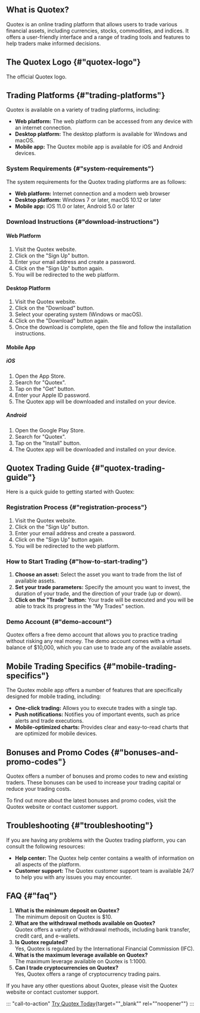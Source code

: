 ## What is Quotex?

Quotex is an online trading platform that allows users to trade various
financial assets, including currencies, stocks, commodities, and
indices. It offers a user-friendly interface and a range of trading
tools and features to help traders make informed decisions.

## The Quotex Logo {#"quotex-logo"}



The official Quotex logo.


## Trading Platforms {#"trading-platforms"}

Quotex is available on a variety of trading platforms, including:

-   **Web platform:** The web platform can be accessed from any device
    with an internet connection.
-   **Desktop platform:** The desktop platform is available for Windows
    and macOS.
-   **Mobile app:** The Quotex mobile app is available for iOS and
    Android devices.

### System Requirements {#"system-requirements"}

The system requirements for the Quotex trading platforms are as follows:

-   **Web platform:** Internet connection and a modern web browser
-   **Desktop platform:** Windows 7 or later, macOS 10.12 or later
-   **Mobile app:** iOS 11.0 or later, Android 5.0 or later

### Download Instructions {#"download-instructions"}

#### Web Platform

1.  Visit the Quotex website.
2.  Click on the "Sign Up" button.
3.  Enter your email address and create a password.
4.  Click on the "Sign Up" button again.
5.  You will be redirected to the web platform.

#### Desktop Platform

1.  Visit the Quotex website.
2.  Click on the "Download" button.
3.  Select your operating system (Windows or macOS).
4.  Click on the "Download" button again.
5.  Once the download is complete, open the file and follow the
    installation instructions.

#### Mobile App

##### iOS

1.  Open the App Store.
2.  Search for "Quotex".
3.  Tap on the "Get" button.
4.  Enter your Apple ID password.
5.  The Quotex app will be downloaded and installed on your device.

##### Android

1.  Open the Google Play Store.
2.  Search for "Quotex".
3.  Tap on the "Install" button.
4.  The Quotex app will be downloaded and installed on your device.

## Quotex Trading Guide {#"quotex-trading-guide"}

Here is a quick guide to getting started with Quotex:

### Registration Process {#"registration-process"}

1.  Visit the Quotex website.
2.  Click on the "Sign Up" button.
3.  Enter your email address and create a password.
4.  Click on the "Sign Up" button again.
5.  You will be redirected to the web platform.

### How to Start Trading {#"how-to-start-trading"}

1.  **Choose an asset:** Select the asset you want to trade from the
    list of available assets.
2.  **Set your trade parameters:** Specify the amount you want to
    invest, the duration of your trade, and the direction of your trade
    (up or down).
3.  **Click on the "Trade" button:** Your trade will be executed
    and you will be able to track its progress in the "My Trades"
    section.

### Demo Account {#"demo-account"}

Quotex offers a free demo account that allows you to practice trading
without risking any real money. The demo account comes with a virtual
balance of \$10,000, which you can use to trade any of the available
assets.

## Mobile Trading Specifics {#"mobile-trading-specifics"}

The Quotex mobile app offers a number of features that are specifically
designed for mobile trading, including:

-   **One-click trading:** Allows you to execute trades with a single
    tap.
-   **Push notifications:** Notifies you of important events, such as
    price alerts and trade executions.
-   **Mobile-optimized charts:** Provides clear and easy-to-read charts
    that are optimized for mobile devices.

## Bonuses and Promo Codes {#"bonuses-and-promo-codes"}

Quotex offers a number of bonuses and promo codes to new and existing
traders. These bonuses can be used to increase your trading capital or
reduce your trading costs.

To find out more about the latest bonuses and promo codes, visit the
Quotex website or contact customer support.

## Troubleshooting {#"troubleshooting"}

If you are having any problems with the Quotex trading platform, you can
consult the following resources:

-   **Help center:** The Quotex help center contains a wealth of
    information on all aspects of the platform.
-   **Customer support:** The Quotex customer support team is available
    24/7 to help you with any issues you may encounter.

## FAQ {#"faq"}

1.  **What is the minimum deposit on Quotex?**\
    The minimum deposit on Quotex is \$10.
2.  **What are the withdrawal methods available on Quotex?**\
    Quotex offers a variety of withdrawal methods, including bank
    transfer, credit card, and e-wallets.
3.  **Is Quotex regulated?**\
    Yes, Quotex is regulated by the International Financial Commission
    (IFC).
4.  **What is the maximum leverage available on Quotex?**\
    The maximum leverage available on Quotex is 1:1000.
5.  **Can I trade cryptocurrencies on Quotex?**\
    Yes, Quotex offers a range of cryptocurrency trading pairs.

If you have any other questions about Quotex, please visit the Quotex
website or contact customer support.

::: \"call-to-action\"
[Try Quotex
Today](\%22https://traff.sbs/brokerqxlid\%22){target=""_blank""
rel=""noopener""}
:::

